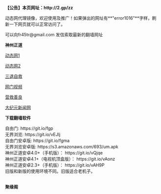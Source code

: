 <p><strong>【公告】本页网址：http://2.gp/zz</strong></p>
<p>动态网代理镜像，欢迎使用及推广！如果弹出的网址有**"error1016"**字样，刷新一下网页就可以正常访问了。</p>
<p>可以向fr45tr@gmail.com 发信索取最新的翻墙网址</p>
<p><strong>神州正道</strong></p>
<p><a href="http://gnlahbbzz.besgh.gq/1/" rel="nofollow">动态网1</a></p>
<p><a href="http://219.85.104.232/1/" rel="nofollow">动态网2</a></p>
<p><a href="http://t.cn/RJoGbJ0" rel="nofollow">三退自救</a></p>
<p><a href="http://t.cn/RuwCa0n" rel="nofollow">网门视频</a></p>
<p><a href="http://gnlahbbzz.besgh.gq/916415/" rel="nofollow">营救善良</a></p>
<p><a href="http://36.233.66.139/2/" rel="nofollow">大纪元新闻网</a></p>
<p><strong>下载翻墙软件</strong></p>
自由门: https://git.io/fgp<br>
无界浏览: https://git.io/vEJlj<br>
自由门安卓版: https://git.io/fgma<br>
无界浏览安卓版: https://s3.amazonaws.com/693/um.apk<br>
神州正道安卓4.0+（手机版）： https://git.io/vQjqe<br>
神州正道安卓4.1+（电视机顶盒版）： https://git.io/vAonz<br>
神州正道安卓2.3+（手机版）： https://git.io/vAH9P<br>
旧版和新版的使用环境不同。旧版适合老机子。<br>
<br>
<p><strong>聚缘阁</strong></p>
